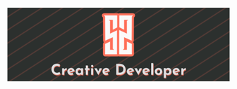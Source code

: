 <img align='center' src='https://github.com/1Sami1/1Sami1/blob/main/assets/github-banner.png'></img>



